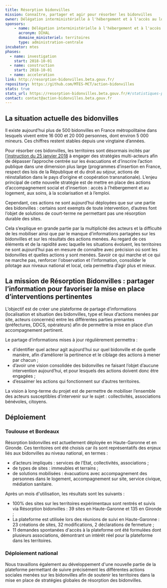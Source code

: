 ```yaml
---
title: Résorption bidonvilles
mission: Connaître, partager et agir pour résorber les bidonvilles
owner: Délégation interministérielle à l'hébergement et à l'accès au logement (DIHAL)
sponsors: 
    - name: Délégation interministérielle à l'hébergement et à l'accès au logement
      acronym: DIHAL
      domaine_ministeriel: territoires
      type: administration-centrale
incubator: mtes
phases:
  - name: investigation
    start: 2018-10-01
  - name: construction
    start: 2018-10-01
  - name: acceleration
link: http://resorption-bidonvilles.beta.gouv.fr/
repository: https://github.com/MTES-MCT/action-bidonvilles
stats: true
stats_url: https://resorption-bidonvilles.beta.gouv.fr/#/statistiques-publiques
contact: contact@action-bidonvilles.beta.gouv.fr
---
```


## La situation actuelle des bidonvilles

Il existe aujourd’hui plus de 500 bidonvilles en France métropolitaine dans lesquels vivent entre 16 000 et 20 000 personnes, dont environ 5 000 mineurs. Ces chiffres restent stables depuis une vingtaine d’années.

Pour résorber ces bidonvilles, les territoires sont désormais incités par [l’instruction du 25 janvier 2018](https://www.gouvernement.fr/sites/default/files/contenu/piece-jointe/2018/06/circulaire_du_25_janvier_2018.pdf) à engager des stratégies multi-acteurs afin de dépasser l’approche centrée sur les évacuations et d’inscrire l’action publique dans une dimension plus large (programmes d’insertion en France, respect des lois de la République et du droit au séjour, actions de réinstallation dans le pays d’origine et coopération transnationale). L’enjeu principal de cette nouvelle stratégie est de mettre en place des actions d’accompagnement social et d’insertion : accès à l’hébergement et au logement, aux soins, à la scolarisation et à l’emploi.

Cependant, ces actions ne sont aujourd’hui déployées que sur une partie des bidonvilles : certains sont exempts de toute intervention, d’autres font l’objet de solutions de court-terme ne permettant pas une résorption durable des sites.

Cela s’explique en grande partie par la multiplicité des acteurs et la difficulté de les mobiliser ainsi que par le manque d’informations partagées sur les bidonvilles et sur les résultats des actions menées. Au regard de ces éléments et de la rapidité avec laquelle les situations évoluent, les territoires ne sont aujourd’hui pas en mesure de connaître avec précision où sont les bidonvilles et quelles actions y sont menées. Savoir ce qui marche et ce qui ne marche pas, renforcer l'observation et l'information, consolider le pilotage aux niveaux national et local, cela permettra d’agir plus et mieux.

## La mission de Résorption Bidonvilles : partager l’information pour favoriser la mise en place d’interventions pertinentes

L’objectif est de créer une plateforme de partage d’informations (localisation et situation des bidonvilles, type et lieux d’actions menées par site, acteurs concernés) entre les différentes parties prenantes (préfectures, DDCS, opérateurs) afin de permettre la mise en place d’un accompagnement pertinent.

Le partage d’informations mises à jour régulièrement permettra :
- d’identifier quel acteur agit aujourd’hui sur quel bidonville et de quelle manière, afin d’améliorer la pertinence et le ciblage des actions à mener par chacun ;
- d’avoir une vision consolidée des bidonvilles ne faisant l’objet d’aucune intervention aujourd’hui, et pour lesquels des actions doivent donc être engagées ;
- d’essaimer les actions qui fonctionnent sur d’autres territoires.

La vision à long-terme du projet est de permettre de mobiliser l’ensemble des acteurs susceptibles d’intervenir sur le sujet : collectivités, associations bénévoles, citoyens.

## Déploiement

### Toulouse et Bordeaux

Résorption bidonvilles est actuellement déployée en Haute-Garonne et en Gironde. Ces territoires ont été choisis car ils sont représentatifs des enjeux liés aux bidonvilles au niveau national, en termes :
- d’acteurs impliqués : services de l’Etat, collectivités, associations ;
- de types de sites : immeubles et terrains ;
- de solutions mobilisées : évacuations avec accompagnement des personnes dans le logement, accompagnement sur site, service civique, médiation sanitaire.

Après un mois d'utilisation, les résultats sont les suivants :
- 100% des sites sur les territoires expérimentaux sont rentrés et suivis via Résorption bidonvilles : 39 sites en Haute-Garonne et 135 en Gironde ;
- La plateforme est utilisée lors des réunions de suivi en Haute-Garonne : 23 créations de sites, 32 modifications, 2 déclarations de fermeture ;
- 11 demandes spontanées d'accès à la plateforme ont été formulées dont plusieurs associations, démontrant un intérêt réel pour la plateforme dans les territoires.

### Déploiement national

Nous travaillons également au développement d'une nouvelle partie de la plateforme permettant de suivre précisément les différentes actions sociales menées sur les bidonvilles afin de soutenir les territoires dans la mise en place de stratégies globales de résorption des bidonvilles.
